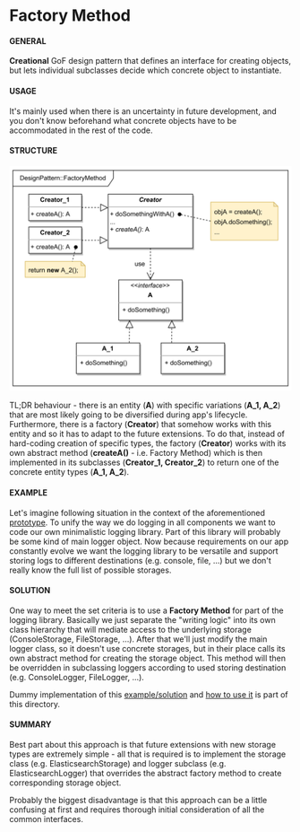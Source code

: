 # Factory Method

#### GENERAL

**Creational** GoF design pattern that defines an interface for creating objects, but lets individual subclasses
decide which concrete object to instantiate.

#### USAGE

It's mainly used when there is an uncertainty in future development, and you don't know beforehand what concrete
objects have to be accommodated in the rest of the code.

#### STRUCTURE

![factory-method](FactoryMethod.svg)

TL;DR behaviour - there is an entity (**A**) with specific variations (**A_1, A_2**) that are most likely going
to be diversified during app's lifecycle. Furthermore, there is a factory (**Creator**) that somehow works with 
this entity and so it has to adapt to the future extensions. To do that, instead of hard-coding creation
of specific types, the factory (**Creator**) works with its own abstract method (**createA()** - i.e. Factory Method) 
which is then implemented in its subclasses (**Creator_1, Creator_2**) to return one of the concrete entity types
(**A_1, A_2**).

#### EXAMPLE

Let's imagine following situation in the context of the aforementioned [prototype](../README.md#prototype). To unify
the way we do logging in all components we want to code our own minimalistic logging library. Part of this library
will probably be some kind of main logger object. Now because requirements on our app constantly evolve we want the
logging library to be versatile and support storing logs to different destinations (e.g. console, file, ...) but
we don't really know the full list of possible storages.

#### SOLUTION

One way to meet the set criteria is to use a **Factory Method** for part of the logging library. Basically we just
separate the "writing logic" into its own class hierarchy that will mediate access to the underlying storage
(ConsoleStorage, FileStorage, ...). After that we'll just modify the main logger class, so it doesn't use concrete
storages, but in their place calls its own abstract method for creating the storage object. This method will then be
overridden in subclassing loggers according to used storing destination (e.g. ConsoleLogger, FileLogger, ...).

Dummy implementation of this [example/solution](src) and [how to use it](main.cpp) is part of this directory.

#### SUMMARY

Best part about this approach is that future extensions with new storage types are extremely simple - all that is
required is to implement the storage class (e.g. ElasticsearchStorage) and logger subclass (e.g. ElasticsearchLogger) 
that overrides the abstract factory method to create corresponding storage object.

Probably the biggest disadvantage is that this approach can be a little confusing at first and requires thorough
initial consideration of all the common interfaces.
